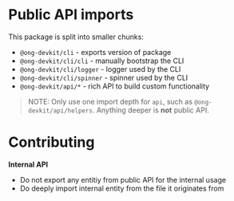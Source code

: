 # Public API imports

This package is split into smaller chunks:

- `@ong-devkit/cli` - exports version of package
- `@ong-devkit/cli/cli` - manually bootstrap the CLI
- `@ong-devkit/cli/logger` - logger used by the CLI
- `@ong-devkit/cli/spinner` - spinner used by the CLI
- `@ong-devkit/api/*` - rich API to build custom functionality

> NOTE: Only use one import depth for `api`, such as `@ong-devkit/api/helpers`.
> Anything deeper is **not** public API.

# Contributing

**Internal API**

- Do not export any entitiy from public API for the internal usage
- Do deeply import internal entity from the file it originates from
